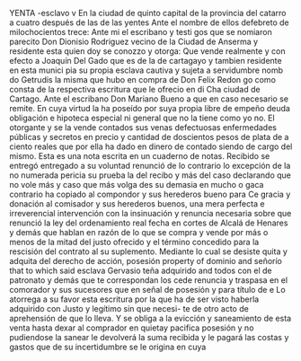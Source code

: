 YENTA -esclavo
v
En la ciudad de
quinto capital de la provincia del catarro a cuatro
después de las de las yentes
Ante el nombre de
ellos
defebreto de milochocientos trece: Ante mi el escribano y testi gos que se nomiaron parecito Don Dionisio Rodriguez vecino de la Ciudad de Anserma y residente esta quien doy se conozzo y otorga: Que vende realmente y con efecto a Joaquín Del
Gado que es de la de cartagayo y tambien residente en esta munici
pia su propia esclava cautiva y sujeta a servidumbre nomb
do Getrudis la misma que hubo en compra de Don Felix Redon
go como consta de la respectiva escritura que le ofrecio en di
Cha ciudad de Cartago. Ante el escribano Don Mariano Bueno a que en caso necesario se remite. En cuya virtud la ha poseído por suya propia libre de empeño deuda obligación e hipoteca especial ni general que no la tiene como yo no.
El otorgante y se la vende contados sus venas defectuosas enfermedades públicas y secretos en precio y cantidad de doscientos pesos de plata de a ciento reales que por ella ha dado en dinero de contado siendo de cargo del mismo.
Esta es una nota escrita en un cuaderno de notas.
Recibido se entregó entregado a su voluntad renunció de lo contrario lo excepción de la no numerada pericia su prueba la del recibo y más del caso declarando que no vole más y caso que más volga des su demasia en mucho o gaca contrario ha copiado al compondor y sus herederos bueno para
Ce gracia y donación al comisador y sus herederos buenos, una mera perfecta e irreverencial intervención con la insinuación y renuncia necesaria sobre que renunció la ley del ordenamiento real fecha en cortes de Alcalá de Henares y demás
que hablan en razón de lo que se compra y vende por más o menos de la mitad del justo ofrecido y el término concedido para la rescisión del contrato al su suplemento. Mediante lo cual se desiste quita y adquita del derecho de acción, posesión
property of dominio and señorío that to which said esclava Gervasio teña adquirido and todos con el de patronato y demás que te correspondan los cede renuncia y traspasa en el comorador y sus sucesores que en señal de posesión y para título de e
Lo atorrega a su favor esta escritura por la que ha de ser visto haberla adquirido con Justo y legítimo sin que necesi- te de otro acto de aprehensión de que lo lleva. Y se obliga a la evicción y saneamiento de esta venta hasta dexar al
comprador en quietay pacifica posesión y no pudiendose la sanear le devolverá la suma recibida y le pagará las costas y gastos que de su incertidumbre se le origina en cuya